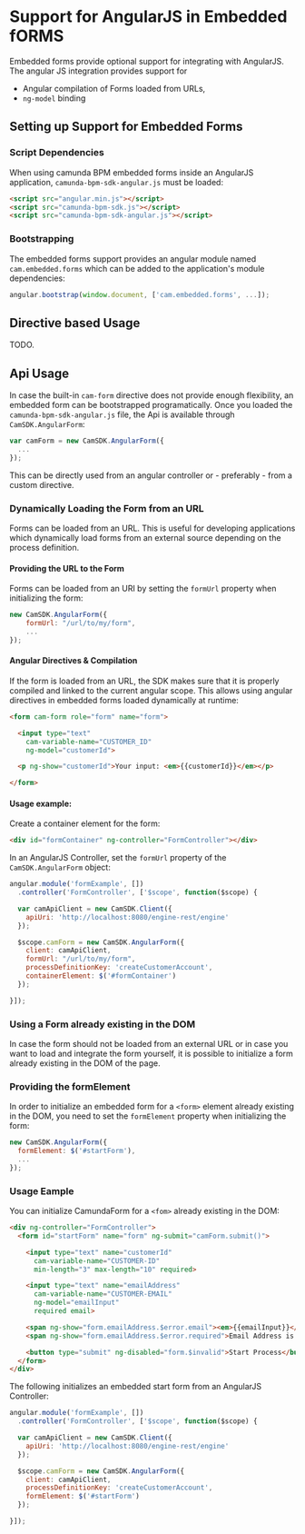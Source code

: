 # Support for AngularJS in Embedded fORMS

Embedded forms provide optional support for integrating with AngularJS. The angular JS integration
provides support for

* Angular compilation of Forms loaded from URLs,
* `ng-model` binding

## Setting up Support for Embedded Forms

### Script Dependencies

When using camunda BPM embedded forms inside an AngularJS application,
`camunda-bpm-sdk-angular.js` must be loaded:

```html
<script src="angular.min.js"></script>
<script src="camunda-bpm-sdk.js"></script>
<script src="camunda-bpm-sdk-angular.js"></script>
```

### Bootstrapping

The embedded forms support provides an angular module named `cam.embedded.forms` which can be added 
to the application's module dependencies:

```javascript
angular.bootstrap(window.document, ['cam.embedded.forms', ...]);
```

## Directive based Usage

TODO.

## Api Usage

In case the built-in `cam-form` directive does not provide enough flexibility, an embedded form can
be bootstrapped programatically. Once you loaded the `camunda-bpm-sdk-angular.js` file, the Api is
available through `CamSDK.AngularForm`:

```javascript
var camForm = new CamSDK.AngularForm({
  ...
});
```
This can be directly used from an angular controller or - preferably - from a custom directive.

### Dynamically Loading the Form from an URL

Forms can be loaded from an URL. This is useful for developing applications which dynamically load
forms from an external source depending on the process definition.

#### Providing the URL to the Form

Forms can be loaded from an URI by setting the `formUrl` property when initializing the form:

```javascript
new CamSDK.AngularForm({
    formUrl: "/url/to/my/form",
    ...
});
```

#### Angular Directives & Compilation

If the form is loaded from an URL, the SDK makes sure that it is properly compiled and linked to
the current angular scope. This allows using angular directives in embedded forms loaded 
dynamically at runtime:

```html
<form cam-form role="form" name="form">

  <input type="text"
    cam-variable-name="CUSTOMER_ID"
    ng-model="customerId">

  <p ng-show="customerId">Your input: <em>{{customerId}}</em></p>

</form>
```

#### Usage example:

Create a container element for the form:

```html
<div id="formContainer" ng-controller="FormController"></div>
```

In an AngularJS Controller, set the `formUrl` property of the `CamSDK.AngularForm` object:

```javascript
angular.module('formExample', [])
  .controller('FormController', ['$scope', function($scope) {

  var camApiClient = new CamSDK.Client({
    apiUri: 'http://localhost:8080/engine-rest/engine'
  });

  $scope.camForm = new CamSDK.AngularForm({
    client: camApiClient,
    formUrl: "/url/to/my/form",
    processDefinitionKey: 'createCustomerAccount',
    containerElement: $('#formContainer')
  });

}]);
```
### Using a Form already existing in the DOM

In case the form should not be loaded from an external URL or in case you want to load and integrate
the form yourself, it is possible to initialize a form already existing in the DOM of the page.

### Providing the formElement

In order to initialize an embedded form for a `<form>` element already existing in the DOM, you need
to set the `formElement` property when initializing the form:

```javascript
new CamSDK.AngularForm({
  formElement: $('#startForm'),
  ...
});

```

### Usage Eample

You can initialize CamundaForm for a `<fom>` already existing in the DOM:

```html
<div ng-controller="FormController">
  <form id="startForm" name="form" ng-submit="camForm.submit()">

    <input type="text" name="customerId"
      cam-variable-name="CUSTOMER-ID"
      min-length="3" max-length="10" required>

    <input type="text" name="emailAddress"
      cam-variable-name="CUSTOMER-EMAIL"
      ng-model="emailInput"
      required email>

    <span ng-show="form.emailAddress.$error.email"><em>{{emailInput}}</em> is not a valid email address.</span>
    <span ng-show="form.emailAddress.$error.required">Email Address is required.</span>

    <button type="submit" ng-disabled="form.$invalid">Start Process</button>
  </form>
</div>
```
The following initializes an embedded start form from an AngularJS Controller:

```javascript
angular.module('formExample', [])
  .controller('FormController', ['$scope', function($scope) {

  var camApiClient = new CamSDK.Client({
    apiUri: 'http://localhost:8080/engine-rest/engine'
  });

  $scope.camForm = new CamSDK.AngularForm({
    client: camApiClient,
    processDefinitionKey: 'createCustomerAccount',
    formElement: $('#startForm')
  });

}]);
```



